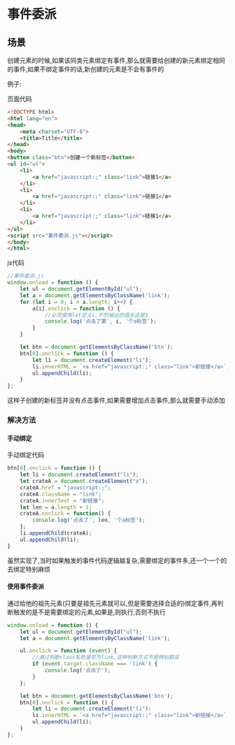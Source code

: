 # 事件委派

## 场景

创建元素的时候,如果该同类元素绑定有事件,那么就需要给创建的新元素绑定相同的事件,如果不绑定事件的话,新创建的元素是不会有事件的

例子:

页面代码

```html
<!DOCTYPE html>
<html lang="en">
<head>
    <meta charset="UTF-8">
    <title>Title</title>
</head>
<body>
<button class="btn">创建一个新标签</button>
<ul id="ul">
    <li>
        <a href="javascript:;" class="link">链接1</a>
    </li>
    <li>
        <a href="javascript:;" class="link">链接1</a>
    </li>
    <li>
        <a href="javascript:;" class="link">链接1</a>
    </li>
</ul>
<script src="事件委派.js"></script>
</body>
</html>
```

js代码

```javascript
//事件委派.js
window.onload = function () {
    let ul = document.getElementById("ul");
    let a = document.getElementsByClassName('link');
    for (let i = 0; i < a.length; i++) {
        a[i].onclick = function () {
            //必须使用let定义i,不然输出的值永远是3
            console.log('点击了第', i, '个a标签');
        }
    }

    let btn = document.getElementsByClassName('btn');
    btn[0].onclick = function () {
        let li = document.createElement("li");
        li.innerHTML = `<a href="javascript:;" class="link">新链接</a>`;
        ul.appendChild(li);
    }
};
```

这样子创建的新标签并没有点击事件,如果需要增加点击事件,那么就需要手动添加

### 解决方法

#### 手动绑定

手动绑定代码

```javascript
btn[0].onclick = function () {
    let li = document.createElement("li");
    let crateA = document.createElement("a");
    crateA.href = "javascript:;";
    crateA.className = "link";
    crateA.innerText = "新链接";
    let len = a.length + 1;
    crateA.onclick = function() {
        console.log('点击了', len, '个a标签');
    };
    li.appendChild(crateA);
    ul.appendChild(li);
}
```

虽然实现了,当时如果触发的事件代码逻辑越复杂,需要绑定的事件多,还一个一个的去绑定特别麻烦

#### 使用事件委派

通过给他的祖先元素(只要是祖先元素就可以,但是需要选择合适的)绑定事件,再判断触发的是不是需要绑定的元素,如果是,则执行,否则不执行

```javascript
window.onload = function () {
    let ul = document.getElementById("ul");
    let a = document.getElementsByClassName('link');

    ul.onclick = function (event) {
        //通过判断class名称是否为link,这种判断方式不是特别稳妥
        if (event.target.className === 'link') {
            console.log('点击了');
        }
    };

    let btn = document.getElementsByClassName('btn');
    btn[0].onclick = function () {
        let li = document.createElement("li");
        li.innerHTML = `<a href="javascript:;" class="link">新链接</a>`;
        ul.appendChild(li);
    }
};
```
